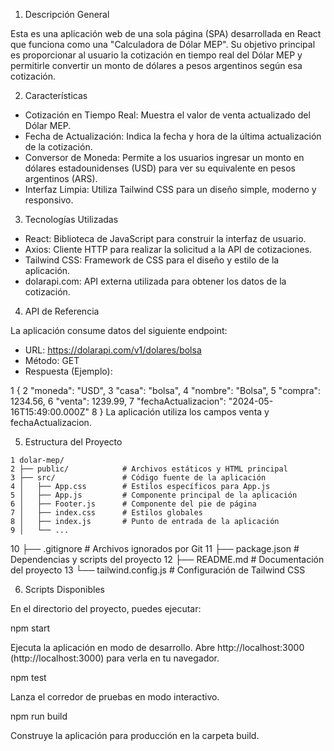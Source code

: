  1. Descripción General

  Esta es una aplicación web de una sola página (SPA) desarrollada en React que funciona como una
  "Calculadora de Dólar MEP". Su objetivo principal es proporcionar al usuario la cotización en tiempo real
  del Dólar MEP y permitirle convertir un monto de dólares a pesos argentinos según esa cotización.

  2. Características

   * Cotización en Tiempo Real: Muestra el valor de venta actualizado del Dólar MEP.
   * Fecha de Actualización: Indica la fecha y hora de la última actualización de la cotización.
   * Conversor de Moneda: Permite a los usuarios ingresar un monto en dólares estadounidenses (USD) para ver
     su equivalente en pesos argentinos (ARS).
   * Interfaz Limpia: Utiliza Tailwind CSS para un diseño simple, moderno y responsivo.

  3. Tecnologías Utilizadas

   * React: Biblioteca de JavaScript para construir la interfaz de usuario.
   * Axios: Cliente HTTP para realizar la solicitud a la API de cotizaciones.
   * Tailwind CSS: Framework de CSS para el diseño y estilo de la aplicación.
   * dolarapi.com: API externa utilizada para obtener los datos de la cotización.

  4. API de Referencia

  La aplicación consume datos del siguiente endpoint:

   * URL: https://dolarapi.com/v1/dolares/bolsa
   * Método: GET
   * Respuesta (Ejemplo):

   1     {
   2       "moneda": "USD",
   3       "casa": "bolsa",
   4       "nombre": "Bolsa",
   5       "compra": 1234.56,
   6       "venta": 1239.99,
   7       "fechaActualizacion": "2024-05-16T15:49:00.000Z"
   8     }
      La aplicación utiliza los campos venta y fechaActualizacion.

  5. Estructura del Proyecto

    1 dolar-mep/
    2 ├── public/            # Archivos estáticos y HTML principal
    3 ├── src/               # Código fuente de la aplicación
    4 │   ├── App.css        # Estilos específicos para App.js
    5 │   ├── App.js         # Componente principal de la aplicación
    6 │   ├── Footer.js      # Componente del pie de página
    7 │   ├── index.css      # Estilos globales
    8 │   ├── index.js       # Punto de entrada de la aplicación
    9 │   └── ...
   10 ├── .gitignore         # Archivos ignorados por Git
   11 ├── package.json       # Dependencias y scripts del proyecto
   12 ├── README.md          # Documentación del proyecto
   13 └── tailwind.config.js # Configuración de Tailwind CSS

  6. Scripts Disponibles

  En el directorio del proyecto, puedes ejecutar:

  npm start

  Ejecuta la aplicación en modo de desarrollo.
  Abre http://localhost:3000 (http://localhost:3000) para verla en tu navegador.

  npm test

  Lanza el corredor de pruebas en modo interactivo.

  npm run build

  Construye la aplicación para producción en la carpeta build.
